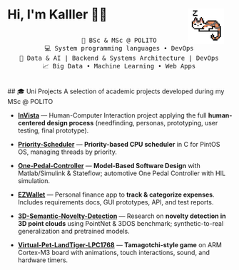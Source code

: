 # Hi, I'm Kalller 🍄‍🟫

<div align="center">
  <div style="position: relative; display: inline-block; clear: both;">
    <img src="assets/calico.gif" alt="Kitty" style="width: 80px; float: right; position: relative; top: -50px; margin-left: -68px;"/>
    <pre>
 💼 BSc & MSc @ POLITO
 💻 System programming languages • DevOps
 🧠 Data & AI | Backend & Systems Architecture | DevOps
 📈 Big Data • Machine Learning • Web Apps
    </pre>
  </div>
</div>
## 🎓 Uni Projects
A selection of academic projects developed during my MSc @ POLITO  

- [**InVista**](https://github.com/kalller/InVista) — Human-Computer Interaction project applying the full **human-centered design process** (needfinding, personas, prototyping, user testing, final prototype).  

- [**Priority-Scheduler**](https://github.com/kalller/Priority-Scheduler) — **Priority-based CPU scheduler** in C for PintOS OS, managing threads by priority.  

- [**One-Pedal-Controller**](https://github.com/kalller/One-Pedal-Controller) — **Model-Based Software Design** with Matlab/Simulink & Stateflow; automotive One Pedal Controller with HIL simulation.  

- [**EZWallet**](https://github.com/kalller/EZWallet) — Personal finance app to **track & categorize expenses**. Includes requirements docs, GUI prototypes, API, and test reports.  

- [**3D-Semantic-Novelty-Detection**](https://github.com/kalller/3D-Semantic-Novelty-Detection) — Research on **novelty detection in 3D point clouds** using PointNet & 3DOS benchmark; synthetic-to-real generalization and pretrained models.  

- [**Virtual-Pet-LandTiger-LPC1768**](https://github.com/kalller/Virtual-Pet-LandTiger-LPC1768) — **Tamagotchi-style game** on ARM Cortex-M3 board with animations, touch interactions, sound, and hardware timers.  

